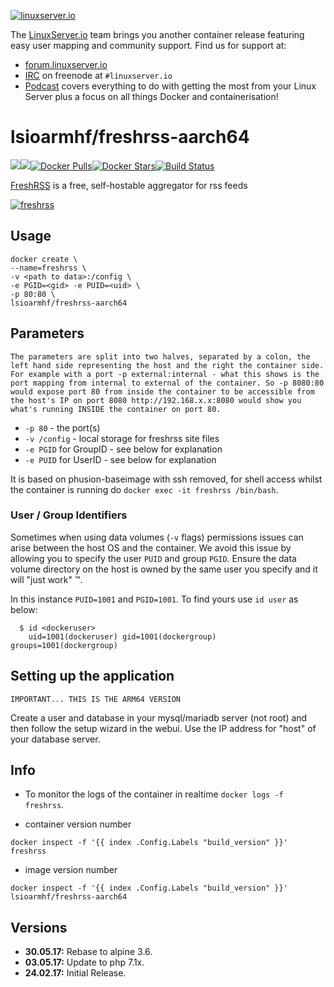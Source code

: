 [linuxserverurl]: https://linuxserver.io
[forumurl]: https://forum.linuxserver.io
[ircurl]: https://www.linuxserver.io/irc/
[podcasturl]: https://www.linuxserver.io/podcast/
[appurl]: https://freshrss.org/
[hub]: https://hub.docker.com/r/lsioarmhf/freshrss-aarch64/

[![linuxserver.io](https://raw.githubusercontent.com/linuxserver/docker-templates/master/linuxserver.io/img/linuxserver_medium.png)][linuxserverurl]

The [LinuxServer.io][linuxserverurl] team brings you another container release featuring easy user mapping and community support. Find us for support at:
* [forum.linuxserver.io][forumurl]
* [IRC][ircurl] on freenode at `#linuxserver.io`
* [Podcast][podcasturl] covers everything to do with getting the most from your Linux Server plus a focus on all things Docker and containerisation!

# lsioarmhf/freshrss-aarch64
[![](https://images.microbadger.com/badges/version/lsioarmhf/freshrss-aarch64.svg)](https://microbadger.com/images/lsioarmhf/freshrss-aarch64 "Get your own version badge on microbadger.com")[![](https://images.microbadger.com/badges/image/lsioarmhf/freshrss-aarch64.svg)](http://microbadger.com/images/lsioarmhf/freshrss-aarch64 "Get your own image badge on microbadger.com")[![Docker Pulls](https://img.shields.io/docker/pulls/lsioarmhf/freshrss-aarch64.svg)][hub][![Docker Stars](https://img.shields.io/docker/stars/lsioarmhf/freshrss-aarch64.svg)][hub][![Build Status](http://jenkins.linuxserver.io:8080/buildStatus/icon?job=Dockers/LinuxServer.io-arm64/lsioarm64-freshrss)](http://jenkins.linuxserver.io:8080/job/Dockers/job/LinuxServer.io-arm64/job/lsioarm64-freshrss/)

[FreshRSS][appurl] is a free, self-hostable aggregator for rss feeds

[![freshrss](https://raw.githubusercontent.com/linuxserver/docker-templates/master/linuxserver.io/img/freshrss-banner.png)][appurl]

## Usage

```
docker create \
--name=freshrss \
-v <path to data>:/config \
-e PGID=<gid> -e PUID=<uid> \
-p 80:80 \
lsioarmhf/freshrss-aarch64
```

## Parameters

`The parameters are split into two halves, separated by a colon, the left hand side representing the host and the right the container side. 
For example with a port -p external:internal - what this shows is the port mapping from internal to external of the container.
So -p 8080:80 would expose port 80 from inside the container to be accessible from the host's IP on port 8080
http://192.168.x.x:8080 would show you what's running INSIDE the container on port 80.`


* `-p 80` - the port(s)
* `-v /config` - local storage for freshrss site files
* `-e PGID` for GroupID - see below for explanation
* `-e PUID` for UserID - see below for explanation

It is based on phusion-baseimage with ssh removed, for shell access whilst the container is running do `docker exec -it freshrss /bin/bash`.

### User / Group Identifiers

Sometimes when using data volumes (`-v` flags) permissions issues can arise between the host OS and the container. We avoid this issue by allowing you to specify the user `PUID` and group `PGID`. Ensure the data volume directory on the host is owned by the same user you specify and it will "just work" ™.

In this instance `PUID=1001` and `PGID=1001`. To find yours use `id user` as below:

```
  $ id <dockeruser>
    uid=1001(dockeruser) gid=1001(dockergroup) groups=1001(dockergroup)
```

## Setting up the application 
`IMPORTANT... THIS IS THE ARM64 VERSION`

Create a user and database in your mysql/mariadb server (not root) and then follow the setup wizard in the webui. Use the IP address for "host" of your database server.

## Info

* To monitor the logs of the container in realtime `docker logs -f freshrss`.

* container version number 

`docker inspect -f '{{ index .Config.Labels "build_version" }}' freshrss`

* image version number

`docker inspect -f '{{ index .Config.Labels "build_version" }}' lsioarmhf/freshrss-aarch64`

## Versions

+ **30.05.17:** Rebase to alpine 3.6.
+ **03.05.17:** Update to php 7.1x.
+ **24.02.17:** Initial Release.
